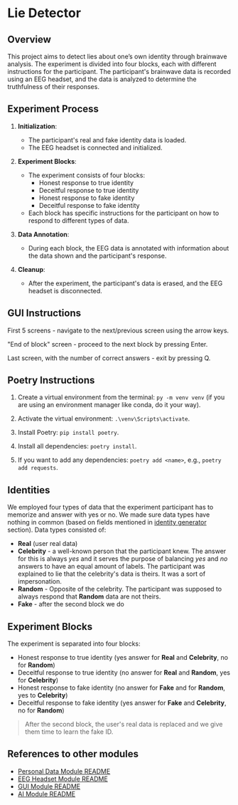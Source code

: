 # Lie Detector

## Overview

This project aims to detect lies about one’s own identity through brainwave analysis. The experiment is divided into four blocks, each with different instructions for the participant. The participant's brainwave data is recorded using an EEG headset, and the data is analyzed to determine the truthfulness of their responses.

## Experiment Process

1. **Initialization**:

   - The participant's real and fake identity data is loaded.
   - The EEG headset is connected and initialized.

2. **Experiment Blocks**:

   - The experiment consists of four blocks:
     - Honest response to true identity
     - Deceitful response to true identity
     - Honest response to fake identity
     - Deceitful response to fake identity
   - Each block has specific instructions for the participant on how to respond to different types of data.

3. **Data Annotation**:

   - During each block, the EEG data is annotated with information about the data shown and the participant's response.

4. **Cleanup**:
   - After the experiment, the participant's data is erased, and the EEG headset is disconnected.

## GUI Instructions

First 5 screens - navigate to the next/previous screen using the arrow keys.

"End of block" screen - proceed to the next block by pressing Enter.

Last screen, with the number of correct answers - exit by pressing Q.

## Poetry Instructions

1. Create a virtual environment from the terminal: `py -m venv venv` (if you are using an environment manager like conda, do it your way).

2. Activate the virtual environment: `.\venv\Scripts\activate`.

3. Install Poetry: `pip install poetry`.

4. Install all dependencies: `poetry install`.

5. If you want to add any dependencies: `poetry add <name>`, e.g., `poetry add requests`.

## Identities

We employed four types of data that the experiment participant has to memorize and answer with yes or no. We made sure data types have nothing in common (based on fields mentioned in [identity generator](#identitygenerator) section). Data types consisted of:

- **Real** (user real data)
- **Celebrity** - a well-known person that the participant knew. The answer for this is always _yes_ and it serves the purpose of balancing _yes_ and _no_ answers to have an equal amount of labels. The participant was explained to lie that the celebrity's data is theirs. It was a sort of impersonation.
- **Random** - Opposite of the celebrity. The participant was supposed to always respond that **Random** data are not theirs.
- **Fake** - after the second block we do

## Experiment Blocks

The experiment is separated into four blocks:

- Honest response to true identity (yes answer for **Real** and **Celebrity**, no for **Random**)
- Deceitful response to true identity (no answer for **Real** and **Random**, yes for **Celebrity**)
- Honest response to fake identity (no answer for **Fake** and for **Random**, yes to **Celebrity**)
- Deceitful response to fake identity (yes answer for **Fake** and **Celebrity**, no for **Random**)

> After the second block, the user's real data is replaced and we give them time to learn the fake ID.

<!-- ## Screenshots -->

<!-- ![Screenshot 1](path/to/screenshot1.png)
![Screenshot 2](path/to/screenshot2.png) -->

## References to other modules

- [Personal Data Module README](/experiment/src/personal_data/README.md)
- [EEG Headset Module README](/experiment/src/eeg_headset/README.md)
- [GUI Module README](/experiment/src/gui/README.md)
- [AI Module README](/classificators_and_data/README.md)
